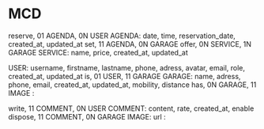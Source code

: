 # MCD

reserve, 01 AGENDA, 0N USER
AGENDA: date, time, reservation_date, created_at, updated_at
set, 11 AGENDA, 0N GARAGE
offer, 0N SERVICE, 1N GARAGE
SERVICE: name, price, created_at, updated_at

USER: username, firstname, lastname, phone, adress, avatar, email, role, created_at, updated_at
is, 01 USER, 11 GARAGE
GARAGE: name, adress, phone, email, created_at, updated_at, mobility, distance
has, 0N GARAGE, 11 IMAGE
:

write, 11 COMMENT, 0N USER
COMMENT: content, rate, created_at, enable
dispose, 11 COMMENT, 0N GARAGE
IMAGE: url
: